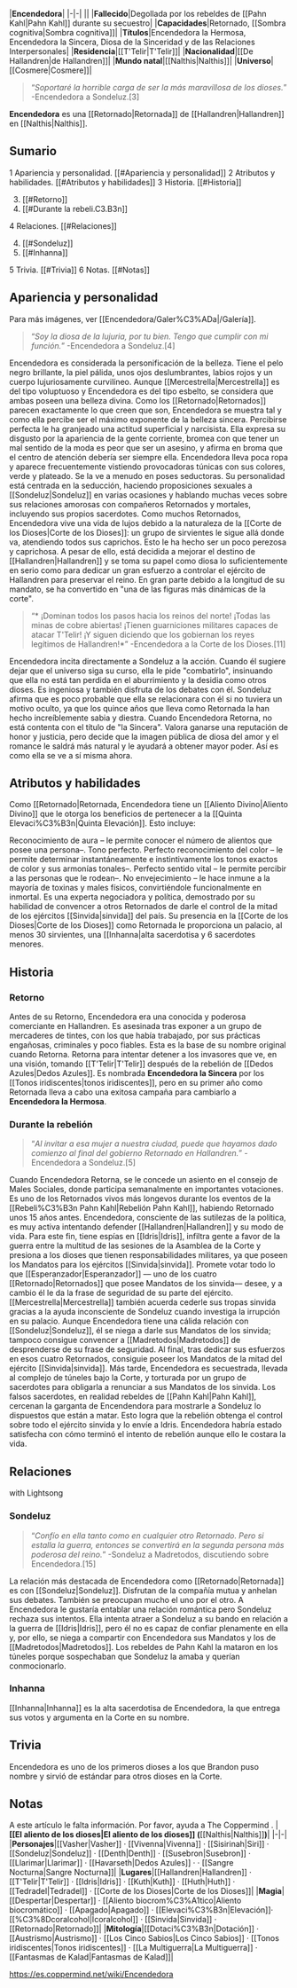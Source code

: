 

|**Encendedora**|
|-|-|
||
|**Fallecido**|Degollada por los rebeldes de [[Pahn Kahl\|Pahn Kahl]] durante su secuestro|
|**Capacidades**|Retornado, [[Sombra cognitiva\|Sombra cognitiva]]|
|**Títulos**|Encendedora la Hermosa, Encendedora la Sincera, Diosa de la Sinceridad y de las Relaciones Interpersonales|
|**Residencia**|[[T'Telir\|T'Telir]]|
|**Nacionalidad**|[[De Hallandren\|de Hallandren]]|
|**Mundo natal**|[[Nalthis\|Nalthis]]|
|**Universo**|[[Cosmere\|Cosmere]]|

>“*Soportaré la horrible carga de ser la más maravillosa de los dioses.*”
\-Encendedora a Sondeluz.[3]


**Encendedora** es una [[Retornado\|Retornada]] de [[Hallandren\|Hallandren]] en [[Nalthis\|Nalthis]].

## Sumario

1 Apariencia y personalidad. [[#Apariencia y personalidad]] 
2 Atributos y habilidades. [[#Atributos y habilidades]] 
3 Historia. [[#Historia]] 

3. [[#Retorno]] 
3. [[#Durante la rebeli.C3.B3n]] 


4 Relaciones. [[#Relaciones]] 

4. [[#Sondeluz]] 
4. [[#Inhanna]] 


5 Trivia. [[#Trivia]] 
6 Notas. [[#Notas]] 


## Apariencia y personalidad
 
Para más imágenes, ver [[Encendedora/Galer%C3%ADa\|/Galería]].
>“*Soy la diosa de la lujuria, por tu bien. Tengo que cumplir con mi función.*”
\-Encendedora a Sondeluz.[4]


Encendedora es considerada la personificación de la belleza. Tiene el pelo negro brillante, la piel pálida, unos ojos deslumbrantes, labios rojos y un cuerpo lujuriosamente curvilíneo.  Aunque [[Mercestrella\|Mercestrella]] es del tipo voluptuoso y Encendedora es del tipo esbelto, se considera que ambas poseen una belleza divina. Como los [[Retornado\|Retornados]] parecen exactamente lo que creen que son, Encendedora se muestra tal y como ella percibe ser el máximo exponente de la belleza sincera. Percibirse perfecta le ha granjeado una actitud superficial y narcisista. Ella expresa su disgusto por la apariencia de la gente corriente, bromea con que tener un mal sentido de la moda es peor que ser un asesino, y afirma en broma que el centro de atención debería ser siempre ella. 
Encendedora lleva poca ropa y aparece frecuentemente vistiendo provocadoras túnicas con sus colores, verde y plateado. Se la ve a menudo en poses seductoras. Su personalidad está centrada en la seducción, haciendo proposiciones sexuales a [[Sondeluz\|Sondeluz]] en varias ocasiones y hablando muchas veces sobre sus relaciones amorosas con compañeros Retornados y mortales, incluyendo sus propios sacerdotes. 
Como muchos Retornados, Encendedora vive una vida de lujos debido a la naturaleza de la [[Corte de los Dioses\|Corte de los Dioses]]: un grupo de sirvientes le sigue allá donde va, atendiendo todos sus caprichos. Esto le ha hecho ser un poco perezosa y caprichosa. A pesar de ello, está decidida a mejorar el destino de [[Hallandren\|Hallandren]] y se toma su papel como diosa lo suficientemente en serio como para dedicar un gran esfuerzo a controlar el ejército de Hallandren para preservar el reino. En gran parte debido a la longitud de su mandato, se ha convertido en "una de las figuras más dinámicas de la corte".

>“* ¡Dominan todos los pasos hacia los reinos del norte! ¡Todas las minas de cobre abiertas! ¡Tienen guarniciones militares capaces de atacar T'Telir! ¡Y siguen diciendo que los gobiernan los reyes legítimos de Hallandren!*”
\-Encendedora a la Corte de los Dioses.[11]


Encendedora incita directamente a Sondeluz a la acción. Cuando él sugiere dejar que el universo siga su curso, ella le pide "combatirlo", insinuando que ella no está tan perdida en el aburrimiento y la desidia como otros dioses. Es ingeniosa y también disfruta de los debates con él. Sondeluz afirma que es poco probable que ella se relacionara con él si no tuviera un motivo oculto, ya que los quince años que lleva como Retornada la han hecho increíblemente sabia y diestra.
Cuando Encendedora Retorna, no está contenta con el título de "la Sincera". Valora ganarse una reputación de honor y justicia, pero decide que la imagen pública de diosa del amor y el romance le saldrá más natural y le ayudará a obtener mayor poder. Así es como ella se ve a sí misma ahora.

## Atributos y habilidades
 
Como [[Retornado|Retornada, Encendedora tiene un [[Aliento Divino\|Aliento Divino]] que le otorga los beneficios de pertenecer a la [[Quinta Elevaci%C3%B3n\|Quinta Elevación]]. Esto incluye:

Reconocimiento de aura – le permite conocer el número de alientos que posee una persona–.
Tono perfecto.
Perfecto reconocimiento del color – le permite determinar instantáneamente e instintivamente los tonos exactos de color y sus armonías tonales–.
Perfecto sentido vital – le permite percibir a las personas que le rodean–.
No envejecimiento – le hace inmune a la mayoría de toxinas y males físicos, convirtiéndole funcionalmente en inmortal.
Es una experta negociadora y política, demostrado por su habilidad de convencer a otros Retornados de darle el control de la mitad de los ejércitos [[Sinvida\|sinvida]] del país.
Su presencia en la [[Corte de los Dioses\|Corte de los Dioses]] como Retornada le proporciona un palacio, al menos 30 sirvientes, una [[Inhanna|alta sacerdotisa y 6 sacerdotes menores.

## Historia
 
### Retorno
Antes de su Retorno, Encendedora era una conocida y poderosa comerciante en Hallandren. Es asesinada tras exponer a un grupo de mercaderes de tintes, con los que había trabajado, por sus prácticas engañosas, criminales y poco fiables. Esta es la base de su nombre original cuando Retorna.
Retorna para intentar detener a los invasores que ve, en una visión, tomando [[T'Telir\|T'Telir]] después de la rebelión de [[Dedos Azules\|Dedos Azules]]. Es nombrada **Encendedora la Sincera** por los [[Tonos iridiscentes\|tonos iridiscentes]], pero en su primer año como Retornada lleva a cabo una exitosa campaña para cambiarlo a **Encendedora la Hermosa**.

### Durante la rebelión
>“*Al invitar a esa mujer a nuestra ciudad, puede que hayamos dado comienzo al final del gobierno Retornado en Hallandren.*”
\-Encendedora a Sondeluz.[5]


Cuando Encendedora Retorna, se le concede un asiento en el consejo de Males Sociales, donde participa semanalmente en importantes votaciones. Es uno de los Retornados vivos más longevos durante los eventos de la [[Rebeli%C3%B3n Pahn Kahl\|Rebelión Pahn Kahl]], habiendo Retornado unos 15 años antes.
Encendedora, consciente de las sutilezas de la política, es muy activa intentando defender [[Hallandren\|Hallandren]] y su modo de vida. Para este fin, tiene espías en [[Idris\|Idris]], infiltra gente a favor de la guerra entre la multitud de las sesiones de la Asamblea de la Corte y presiona a los dioses que tienen responsabilidades militares, ya que poseen los Mandatos para los ejércitos [[Sinvida\|sinvida]]. Promete votar todo lo que [[Esperanzador\|Esperanzador]] –– uno de los cuatro [[Retornado\|Retornados]] que posee Mandatos de los sinvida–– desee, y a cambio él le da la frase de seguridad de su parte del ejército. [[Mercestrella\|Mercestrella]] también acuerda cederle sus tropas sinvida gracias a la ayuda inconsciente de Sondeluz cuando investiga la irrupción en su palacio. Aunque Encendedora tiene una cálida relación con [[Sondeluz\|Sondeluz]], él se niega a darle sus Mandatos de los sinvida; tampoco consigue convencer a [[Madretodos\|Madretodos]] de desprenderse de su frase de seguridad. Al final, tras dedicar sus esfuerzos en esos cuatro Retornados, consiguie poseer los Mandatos de la mitad del ejército [[Sinvida\|sinvida]].
Más tarde, Encendedora es secuestrada, llevada al complejo de túneles bajo la Corte, y torturada por un grupo de sacerdotes para obligarla a renunciar a sus Mandatos de los sinvida. Los falsos sacerdotes, en realidad rebeldes de [[Pahn Kahl\|Pahn Kahl]], cercenan la garganta de Encendendora para mostrarle a Sondeluz lo dispuestos que están a matar. Esto logra que la rebelión obtenga el control sobre todo el ejército sinvida y lo envíe a Idris.
Encendedora habría estado satisfecha con cómo terminó el intento de rebelión aunque ello le costara la vida.

## Relaciones
  with Lightsong
### Sondeluz
>“*Confío en ella tanto como en cualquier otro Retornado. Pero si estalla la guerra, entonces se convertirá en la segunda persona más poderosa del reino.*”
\-Sondeluz a Madretodos, discutiendo sobre Encendedora.[15]


La relación más destacada de Encendedora como [[Retornado\|Retornada]] es con [[Sondeluz\|Sondeluz]]. Disfrutan de la compañía mutua y anhelan sus debates. También se preocupan mucho el uno por el otro. A Encendedora le gustaría entablar una relación romántica pero Sondeluz rechaza sus intentos. Ella intenta atraer a Sondeluz a su bando en relación a la guerra de [[Idris\|Idris]], pero él no es capaz de confiar plenamente en ella y, por ello, se niega a compartir con Encendedora sus Mandatos y los de [[Madretodos\|Madretodos]]. Los rebeldes de Pahn Kahl la mataron en los túneles porque sospechaban que Sondeluz la amaba y querían conmocionarlo.

### Inhanna
[[Inhanna\|Inhanna]] es la alta sacerdotisa de Encendedora, la que entrega sus votos y argumenta en la Corte en su nombre.

## Trivia
Encendedora es uno de los primeros dioses a los que Brandon puso nombre y sirvió de estándar para otros dioses en la Corte.
## Notas

A este artículo le falta información. Por favor, ayuda a The Coppermind .
|**[[El aliento de los dioses\|El aliento de los dioses]] (**[[Nalthis\|Nalthis]]**)**|
|-|-|
|**Personajes**|[[Vasher\|Vasher]] · [[Vivenna\|Vivenna]] · [[Sisirinah\|Siri]] · [[Sondeluz\|Sondeluz]] · [[Denth\|Denth]] · [[Susebron\|Susebron]] · [[Llarimar\|Llarimar]] · [[Havarseth\|Dedos Azules]] ·  · [[Sangre Nocturna\|Sangre Nocturna]]|
|**Lugares**|[[Hallandren\|Hallandren]] · [[T'Telir\|T'Telir]] · [[Idris\|Idris]] · [[Kuth\|Kuth]] · [[Huth\|Huth]] · [[Tedradel\|Tedradel]] · [[Corte de los Dioses\|Corte de los Dioses]]|
|**Magia**|[[Despertar\|Despertar]] · [[Aliento biocrom%C3%A1tico\|Aliento biocromático]] · [[Apagado\|Apagado]] · [[Elevaci%C3%B3n\|Elevación]]· [[%C3%8Dcoralcohol\|Ícoralcohol]] · [[Sinvida\|Sinvida]] · [[Retornado\|Retornado]]|
|**Mitología**|[[Dotaci%C3%B3n\|Dotación]] · [[Austrismo\|Austrismo]] · [[Los Cinco Sabios\|Los Cinco Sabios]] · [[Tonos iridiscentes\|Tonos iridiscentes]] · [[La Multiguerra\|La Multiguerra]] · [[Fantasmas de Kalad\|Fantasmas de Kalad]]|



https://es.coppermind.net/wiki/Encendedora